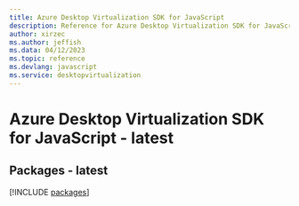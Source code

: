 ```yaml
---
title: Azure Desktop Virtualization SDK for JavaScript
description: Reference for Azure Desktop Virtualization SDK for JavaScript
author: xirzec
ms.author: jeffish
ms.data: 04/12/2023
ms.topic: reference
ms.devlang: javascript
ms.service: desktopvirtualization
---
```

# Azure Desktop Virtualization SDK for JavaScript - latest
## Packages - latest
[!INCLUDE [packages](desktop-virtualization-index.md)]